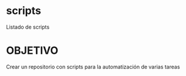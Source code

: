 # scripts
Listado de scripts

# OBJETIVO
Crear un repositorio con scripts para la automatización de varias tareas
